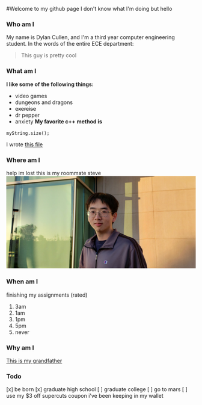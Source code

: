 #Welcome to my github page
I don't know what I'm doing but hello

### Who am I
My name is Dylan Cullen, and I'm a third year computer engineering student.
In the words of the entire ECE department:
> This guy is pretty cool

### What am I
**I like some of the following things:**
- video games
- dungeons and dragons
- ~~exercise~~
- dr pepper
- anxiety
**My favorite c++ method is**
```
myString.size();
```
I wrote [this file](README.md)

### Where am I
help im lost
this is my roommate steve
![](steve.jpg)

### When am I
finishing my assignments (rated)
1. 3am
2. 1am
3. 1pm
4. 5pm
5. never

### Why am I
[This is my grandfather](https://www.pe.com/2015/07/10/riverside-resident-to-compete-in-international-whistling-competition/)

### Todo
[x] be born
[x] graduate high school
[ ] graduate college
[ ] go to mars
[ ] use my $3 off supercuts coupon i've been keeping in my wallet